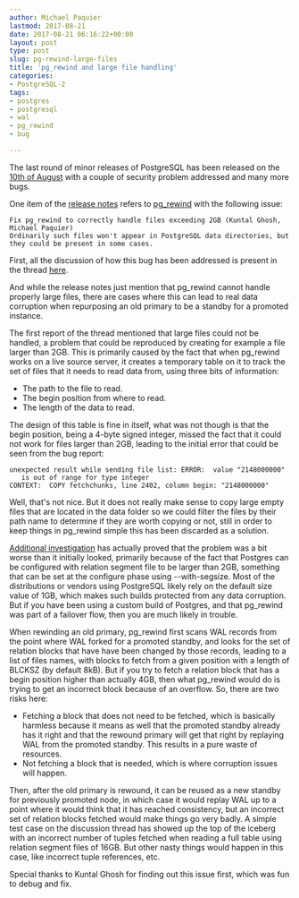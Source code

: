 ```yaml
---
author: Michael Paquier
lastmod: 2017-08-21
date: 2017-08-21 06:16:22+00:00
layout: post
type: post
slug: pg-rewind-large-files
title: 'pg_rewind and large file handling'
categories:
- PostgreSQL-2
tags:
- postgres
- postgresql
- wal
- pg_rewind
- bug

---
```


The last round of minor releases of PostgreSQL has been released on the
[10th of August](https://www.postgresql.org/about/news/1772/) with a couple
of security problem addressed and many more bugs.

One item of the
[release notes](https://www.postgresql.org/docs/9.6/static/release-9-6-4.html)
refers to
[pg\_rewind](https://www.postgresql.org/docs/devel/static/app-pgrewind.html)
with the following issue:

    Fix pg_rewind to correctly handle files exceeding 2GB (Kuntal Ghosh,
    Michael Paquier)
    Ordinarily such files won't appear in PostgreSQL data directories, but
    they could be present in some cases.

First, all the discussion of how this bug has been addressed is present in
the thread [here](https://www.postgresql.org/message-id/CAGz5QC+8gbkz=Brp0TgoKNqHWTzonbPtPex80U0O6Uh_bevbaA@mail.gmail.com).

And while the release notes just mention that pg\_rewind cannot handle
properly large files, there are cases where this can lead to real data
corruption when repurposing an old primary to be a standby for a promoted
instance.

The first report of the thread mentioned that large files could not be
handled, a problem that could be reproduced by creating for example a
file larger than 2GB. This is primarily caused by the fact that when
pg\_rewind works on a live source server, it creates a temporary table
on it to track the set of files that it needs to read data from, using
three bits of information:

  * The path to the file to read.
  * The begin position from where to read.
  * The length of the data to read.

The design of this table is fine in itself, what was not though is that
the begin position, being a 4-byte signed integer, missed the fact that
it could not work for files larger than 2GB, leading to the initial error
that could be seen from the bug report:

    unexpected result while sending file list: ERROR:  value "2148000000"
       is out of range for type integer
    CONTEXT:  COPY fetchchunks, line 2402, column begin: "2148000000"

Well, that's not nice. But it does not really make sense to copy large
empty files that are located in the data folder so we could filter the
files by their path name to determine if they are worth copying or not,
still in order to keep things in pg\_rewind simple this has been
discarded as a solution.

[Additional investigation](https://www.postgresql.org/message-id/CAB7nPqRzOrKxwscwSdydef8tEbDLAscXW7RFK9dtChrR9nB9tg@mail.gmail.com)
has actually proved that the problem was a bit worse than it initially
looked, primarily because of the fact that Postgres can be configured
with relation segment file to be larger than 2GB, something that can be
set at the configure phase using --with-segsize. Most of the distributions
or vendors using PostgreSQL likely rely on the default size value of 1GB,
which makes such builds protected from any data corruption. But if you
have been using a custom build of Postgres, and that pg\_rewind was part
of a failover flow, then you are much likely in trouble.

When rewinding an old primary, pg\_rewind first scans WAL records from
the point where WAL forked for a promoted standby, and looks for the
set of relation blocks that have have been changed by those records,
leading to a list of files names, with blocks to fetch from a given
position with a length of BLCKSZ (by default 8kB). But if you try to
fetch a relation block that has a begin position higher than actually
4GB, then what pg\_rewind would do is trying to get an incorrect block
because of an overflow. So, there are two risks here:

  * Fetching a block that does not need to be fetched, which is basically
  harmless because it means as well that the promoted standby already has
  it right and that the rewound primary will get that right by replaying
  WAL from the promoted standby. This results in a pure waste of resources.
  * Not fetching a block that is needed, which is where corruption issues
  will happen.

Then, after the old primary is rewound, it can be reused as a new standby
for previously promoted node, in which case it would replay WAL up to a
point where it would think that it has reached consistency, but an incorrect
set of relation blocks fetched would make things go very badly. A simple test
case on the discussion thread has showed up the top of the iceberg with an
incorrect number of tuples fetched when reading a full table using relation
segment files of 16GB. But other nasty things would happen in this case,
like incorrect tuple references, etc.

Special thanks to Kuntal Ghosh for finding out this issue first, which was
fun to debug and fix.
